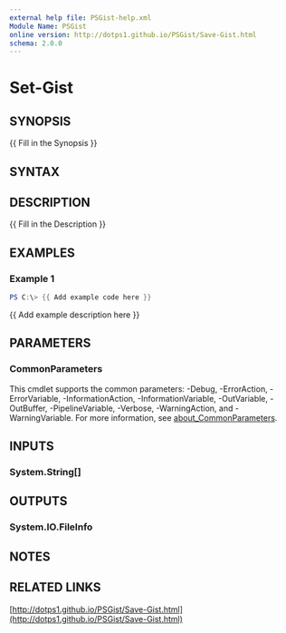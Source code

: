 ```yaml
---
external help file: PSGist-help.xml
Module Name: PSGist
online version: http://dotps1.github.io/PSGist/Save-Gist.html
schema: 2.0.0
---
```


# Set-Gist

## SYNOPSIS
{{ Fill in the Synopsis }}

## SYNTAX

## DESCRIPTION
{{ Fill in the Description }}

## EXAMPLES

### Example 1
```powershell
PS C:\> {{ Add example code here }}
```

{{ Add example description here }}

## PARAMETERS

### CommonParameters
This cmdlet supports the common parameters: -Debug, -ErrorAction, -ErrorVariable, -InformationAction, -InformationVariable, -OutVariable, -OutBuffer, -PipelineVariable, -Verbose, -WarningAction, and -WarningVariable. For more information, see [about_CommonParameters](http://go.microsoft.com/fwlink/?LinkID=113216).

## INPUTS

### System.String[]

## OUTPUTS

### System.IO.FileInfo

## NOTES

## RELATED LINKS

[http://dotps1.github.io/PSGist/Save-Gist.html](http://dotps1.github.io/PSGist/Save-Gist.html)

